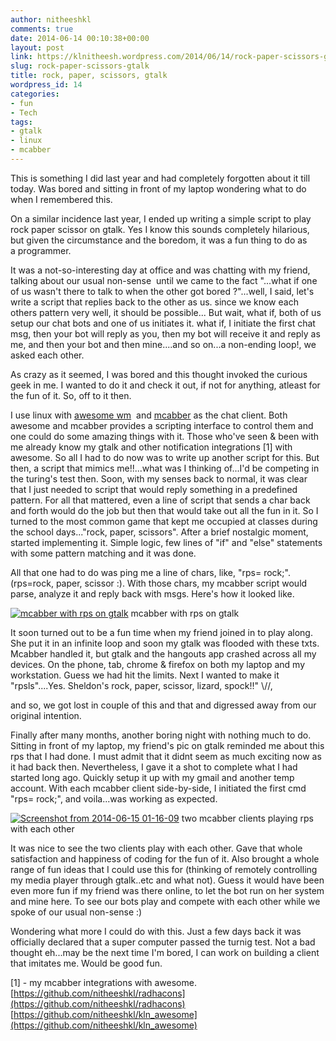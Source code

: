 ```yaml
---
author: nitheeshkl
comments: true
date: 2014-06-14 00:10:38+00:00
layout: post
link: https://klnitheesh.wordpress.com/2014/06/14/rock-paper-scissors-gtalk/
slug: rock-paper-scissors-gtalk
title: rock, paper, scissors, gtalk
wordpress_id: 14
categories:
- fun
- Tech
tags:
- gtalk
- linux
- mcabber
---
```


This is something I did last year and had completely forgotten about it till today. Was bored and sitting in front of my laptop wondering what to do when I remembered this.

On a similar incidence last year, I ended up writing a simple script to play rock paper scissor on gtalk. Yes I know this sounds completely hilarious, but given the circumstance and the boredom, it was a fun thing to do as a programmer.

It was a not-so-interesting day at office and was chatting with my friend, talking about our usual non-sense  until we came to the fact "...what if one of us wasn't there to talk to when the other got bored ?"...well, I said, let's write a script that replies back to the other as us. since we know each others pattern very well, it should be possible... But wait, what if, both of us setup our chat bots and one of us initiates it. what if, I initiate the first chat msg, then your bot will reply as you, then my bot will receive it and reply as me, and then your bot and then mine....and so on...a non-ending loop!, we asked each other.

As crazy as it seemed, I was bored and this thought invoked the curious geek in me. I wanted to do it and check it out, if not for anything, atleast for the fun of it. So, off to it then.




I use linux with [awesome wm](http://awesome.naquadah.org/)  and [mcabber](http://mcabber.com/) as the chat client. Both awesome and mcabber provides a scripting interface to control them and one could do some amazing things with it. Those who've seen &amp; been with me already know my gtalk and other notification integrations [1] with awesome. So all I had to do now was to write up another script for this. But then, a script that mimics me!!...what was I thinking of...I'd be competing in the turing's test then. Soon, with my senses back to normal, it was clear that I just needed to script that would reply something in a predefined pattern. For all that mattered, even a line of script that sends a char back and forth would do the job but then that would take out all the fun in it. So I turned to the most common game that kept me occupied at classes during the school days..."rock, paper, scissors". After a brief nostalgic moment, started implementing it. Simple logic, few lines of "if" and "else" statements with some pattern matching and it was done.




All that one had to do was ping me a line of chars, like, "rps= rock;". (rps=rock, paper, scissor :). With those chars, my mcabber script would parse, analyze it and reply back with msgs. Here's how it looked like.

[![mcabber with rps on gtalk](https://klnitheesh.files.wordpress.com/2014/06/screenshot-from-2014-06-15-00-24-09.png?w=1008)](https://klnitheesh.files.wordpress.com/2014/06/screenshot-from-2014-06-15-00-24-09.png) mcabber with rps on gtalk

It soon turned out to be a fun time when my friend joined in to play along. She put it in an infinite loop and soon my gtalk was flooded with these txts. Mcabber handled it, but gtalk and the hangouts app crashed across all my devices. On the phone, tab, chrome &amp; firefox on both my laptop and my workstation. Guess we had hit the limits. Next I wanted to make it "rpsls"....Yes. Sheldon's rock, paper, scissor, lizard, spock!!" \\//,

and so, we got lost in couple of this and that and digressed away from our original intention.

Finally after many months, another boring night with nothing much to do. Sitting in front of my laptop, my friend's pic on gtalk reminded me about this rps that I had done. I must admit that it didnt seem as much exciting now as it had back then. Nevertheless, I gave it a shot to complete what I had started long ago. Quickly setup it up with my gmail and another temp account. With each mcabber client side-by-side, I initiated the first cmd "rps= rock;", and voila...was working as expected.

[![Screenshot from 2014-06-15 01-16-09](https://klnitheesh.files.wordpress.com/2014/06/screenshot-from-2014-06-15-01-16-09.png?w=1008)](https://klnitheesh.files.wordpress.com/2014/06/screenshot-from-2014-06-15-01-16-09.png) two mcabber clients playing rps with each other

It was nice to see the two clients play with each other. Gave that whole satisfaction and happiness of coding for the fun of it. Also brought a whole range of fun ideas that I could use this for (thinking of remotely controlling my media player through gtalk..etc and what not). Guess it would have been even more fun if my friend was there online, to let the bot run on her system and mine here. To see our bots play and compete with each other while we spoke of our usual non-sense :)

Wondering what more I could do with this. Just a few days back it was officially declared that a super computer passed the turnig test. Not a bad thought eh...may be the next time I'm bored, I can work on building a client that imitates me. Would be good fun.

[1] - my mcabber integrations with awesome.
[https://github.com/nitheeshkl/radhacons](https://github.com/nitheeshkl/radhacons)
[https://github.com/nitheeshkl/kln_awesome](https://github.com/nitheeshkl/kln_awesome)




